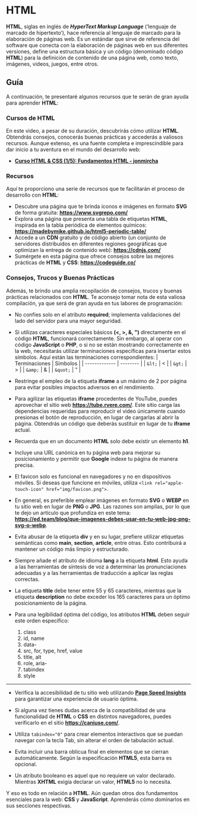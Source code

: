 # HTML

**HTML**, siglas en inglés de _**HyperText Markup Language**_ (‘lenguaje de marcado de hipertexto’), hace referencia al lenguaje de marcado para la elaboración de páginas web. Es un estándar que sirve de referencia del software que conecta con la elaboración de páginas web en sus diferentes versiones, define una estructura básica y un código (denominado código **HTML**) para la definición de contenido de una página web, como texto, imágenes, videos, juegos, entre otros.

## Guía

A continuación, te presentaré algunos recursos que te serán de gran ayuda para aprender **HTML**:

### Cursos de HTML

En este video, a pesar de su duración, descubrirás cómo utilizar **HTML**. Obtendrás consejos, conocerás buenas prácticas y accederás a valiosos recursos. Aunque extenso, es una fuente completa e imprescindible para dar inicio a tu aventura en el mundo del desarrollo web:

-   **[Curso HTML & CSS (1/5): Fundamentos HTML - jonmircha](https://www.youtube.com/watch?v=-oK6zL01fNM)**

### Recursos

Aquí te proporciono una serie de recursos que te facilitarán el proceso de desarrollo con **HTML**:

-   Descubre una página que te brinda iconos e imágenes en formato **SVG** de forma gratuita: **https://www.svgrepo.com/**
-   Explora una página que presenta una tabla de etiquetas **HTML**, inspirada en la tabla periódica de elementos químicos: **https://madebymike.github.io/html5-periodic-table/**
-   Accede a un **CDN** gratuito y de código abierto (un conjunto de servidores distribuidos en diferentes regiones geográficas que optimizan la entrega de contenido web): **https://cdnjs.com/**
-   Sumérgete en esta página que ofrece consejos sobre las mejores prácticas de **HTML** y **CSS**: **https://codeguide.co/**

### Consejos, Trucos y Buenas Prácticas

Además, te brindo una amplia recopilación de consejos, trucos y buenas prácticas relacionados con **HTML**. Te aconsejo tomar nota de esta valiosa compilación, ya que será de gran ayuda en tus labores de programación:

-   No confíes solo en el atributo **required**; implementa validaciones del lado del servidor para una mayor seguridad.

-   Si utilizas caracteres especiales básicos **(<, >, &, ")** directamente en el código **HTML**, funcionará correctamente. Sin embargo, al operar con código **JavaScript** o **PHP**, o si no se están mostrando correctamente en la web, necesitarás utilizar terminaciones específicas para insertar estos símbolos. Aquí están las terminaciones correspondientes:
    | Terminaciones | Símbolos |
    | ------------- | -------- |
    | `&lt;` | < |
    | `&gt;` | > |
    | `&amp;` | & |
    | `&quot;` | " |

-   Restringe el empleo de la etiqueta **iframe** a un máximo de 2 por página para evitar posibles impactos adversos en el rendimiento.

-   Para agilizar las etiquetas **iframe** procedentes de YouTube, puedes aprovechar el sitio web **https://tube.rvere.com/**. Este sitio carga las dependencias requeridas para reproducir el video únicamente cuando presionas el botón de reproducción, en lugar de cargarlas al abrir la página. Obtendrás un código que deberás sustituir en lugar de tu **iframe** actual.

-   Recuerda que en un documento **HTML** solo debe existir un elemento **h1**.

-   Incluye una URL canónica en tu página web para mejorar su posicionamiento y permitir que **Google** indexe tu página de manera precisa.

-   El favicon solo es funcional en navegadores y no en dispositivos móviles. Si deseas que funcione en móviles, utiliza `<link rel="apple-touch-icon" href="img/favicon.png">`.

-   En general, es preferible emplear imágenes en formato **SVG** o **WEBP** en tu sitio web en lugar de **PNG** o **JPG**. Las razones son amplias, por lo que te dejo un artículo que profundiza en este tema: **https://ed.team/blog/que-imagenes-debes-usar-en-tu-web-jpg-png-svg-o-webp**.

-   Evita abusar de la etiqueta **div** y en su lugar, prefiere utilizar etiquetas semánticas como **main**, **section**, **article**, entre otras. Esto contribuirá a mantener un código más limpio y estructurado.

-   Siempre añade el atributo de idioma **lang** a la etiqueta **html**. Esto ayuda a las herramientas de síntesis de voz a determinar las pronunciaciones adecuadas y a las herramientas de traducción a aplicar las reglas correctas.

-   La etiqueta **title** debe tener entre 55 y 65 caracteres, mientras que la etiqueta **description** no debe exceder los 165 caracteres para un óptimo posicionamiento de la página.

-   Para una legibilidad óptima del código, los atributos **HTML** deben seguir este orden específico:

    1. class
    2. id, name
    3. data-
    4. src, for, type, href, value
    5. title, alt
    6. role, aria-
    7. tabindex
    8. style

---

-   Verifica la accesibilidad de tu sitio web utilizando **[Page Speed Insights](https://pagespeed.web.dev)** para garantizar una experiencia de usuario óptima.

-   Si alguna vez tienes dudas acerca de la compatibilidad de una funcionalidad de **HTML** o **CSS** en distintos navegadores, puedes verificarlo en el sitio **https://caniuse.com/**.

-   Utiliza `tabindex="0"` para crear elementos interactivos que se puedan navegar con la tecla Tab, sin alterar el orden de tabulación actual.

-   Evita incluir una barra oblicua final en elementos que se cierran automáticamente. Según la especificación **HTML5**, esta barra es opcional.

-   Un atributo booleano es aquel que no requiere un valor declarado. Mientras **XHTML** exigía declarar un valor, **HTML5** no lo necesita.

Y eso es todo en relación a **HTML**. Aún quedan otros dos fundamentos esenciales para la web: **CSS** y **JavaScript**. Aprenderás cómo dominarlos en sus secciones respectivas.

